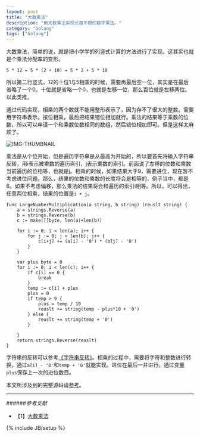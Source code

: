 ```yaml
---
layout: post
title: "大数乘法"
description: "用大数乘法实现长度不限的数字乘法。"
category: "Golang"
tags: ["Golang"]
---
```


大数乘法，简单的说，就是把小学学的列竖式计算的方法进行了实现。这其实也就是个乘法分配率的变形。

	5 * 12 = 5 * (2 + 10) = 5 * 2 + 5 * 10

所以第二行竖式，12的十位1与5相乘的时候，需要再最后空一位，其实是在最后省略了一个0。十位就是省略一个0，也就是左移一位，那么百位就是左移两位。以此类推。

通过代码实现，相乘的两个数就不能用整形表示了，因为存不了很大的整数。需要用字符串表示。按位相乘，最后把结果错位相加就行。乘法的结果等于乘数的位数，所以可以申请一个和乘数位数相同的数组，然后错位相加即可。但是这样太麻烦了。

![IMG-THUMBNAIL](http://cyeam.qiniudn.com/bignum.png)

乘法是从个位开始，但是遍历字符串是从最高为开始的，所以要首先将输入字符串反转。用i表示被乘数的遍历索引，j表示乘数的索引。前面说了左移的位数和乘数当前遍历的位相等，也就是j。相乘的时候，如果结果大于9，需要进位，现在暂不考虑进位问题。那么，结果的位数和乘数的长度将会是相等的，例子当中，都是6。如果不考虑偏移，那么乘法的结果将会和遍历的索引i相等。所以，可以得出，任意两位相乘，结果的位置是`i + j`。

	func LargeNumberMultiplication(a string, b string) (reuslt string) {
		a = strings.Reverse(a)
		b = strings.Reverse(b)
		c := make([]byte, len(a)+len(b))
	
		for i := 0; i < len(a); i++ {
			for j := 0; j < len(b); j++ {
				c[i+j] += (a[i] - '0') * (b[j] - '0')
			}
		}
	
		var plus byte = 0
		for i := 0; i < len(c); i++ {
			if c[i] == 0 {
				break
			}
			temp := c[i] + plus
			plus = 0
			if temp > 9 {
				plus = temp / 10
				reuslt += string(temp - plus*10 + '0')
			} else {
				reuslt += string(temp + '0')
			}
	
		}
		return strings.Reverse(reuslt)
	}

字符串的反转可以参考[《字符串反转》](http://blog.cyeam.com/golang/2014/08/14/go_reverse)。相乘的过程中，需要将字符和整数进行转换，通过`a[i] - '0'`和`temp + '0'`就能实现。进位在最后一并进行。通过变量`plus`保存上一次的进位数目。

本文所涉及到的完整源码请[参考](https://github.com/mnhkahn/go_code/blob/master/largenumberx.go)。

---

######*参考文献*
+ 【1】[大数乘法](http://www2.lssh.tp.edu.tw/~hlf/class-1/lang-c/big_num3.htm)


{% include JB/setup %}